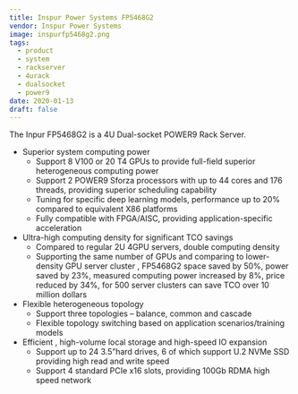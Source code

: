 ```yaml
---
title: Inspur Power Systems FP5468G2
vendor: Inspur Power Systems
image: inspurfp5468g2.png
tags:
  - product
  - system
  - rackserver
  - 4urack
  - dualsocket
  - power9
date: 2020-01-13
draft: false
---
```


The Inpur FP5468G2 is a 4U Dual-socket POWER9 Rack Server.
- Superior system computing power
	- Support 8 V100 or 20 T4 GPUs to provide full-field superior heterogeneous computing power
	- Support 2 POWER9 Sforza processors with up to 44 cores and 176 threads, providing superior scheduling capability
	- Tuning for specific deep learning models, performance up to 20% compared to equivalent X86 platforms
	- Fully compatible with FPGA/AISC, providing application-specific acceleration
- Ultra-high computing density for significant TCO savings
	- Compared to regular 2U 4GPU servers, double computing density
	- Supporting the same number of GPUs and comparing to lower-density GPU server cluster , FP5468G2 space saved by 50%, power saved by 23%, measured computing power increased by 8%, price reduced by 34%, for 500 server clusters can save TCO over 10 million dollars
- Flexible heterogeneous topology
	- Support three topologies – balance, common and cascade
	- Flexible topology switching based on application scenarios/training models
- Efficient , high-volume local storage and high-speed IO expansion
	- Support up to 24 3.5”hard drives, 6 of which support U.2 NVMe SSD providing high read and write speed
	- Support 4 standard PCIe x16 slots, providing 100Gb RDMA high speed network
